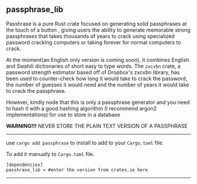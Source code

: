 ## passphrase_lib

Passhrase is a pure Rust crate focused on generating solid passphrases at the touch of a button , giving users the ability to generate memorable strong passphrases that takes thousands of years to crack using specialized password cracking computers or taking forever for normal computers to crack.

At the moment(an English only version is coming soon), it combines English and Swahili dictionaries of short easy to type words.
The `zxcvbn` crate, a password strength estimator based off of Dropbox's zxcvbn library, has been used to counter-check how long it would take to crack the password, the number of guesses it would need and the number of years it would take to crack the passphrase.

However, kindly node that this is only a passphrase generator and you need to hash it with a good hashing algorithm (I recommend argon2 implementations) for use to store in a database

**WARNING!!!** NEVER STORE THE PLAIN TEXT VERSION OF A PASSPHRASE

---

use `cargo add passphrase` to install to add to your `Cargo.toml` file.

To add it manually to `Cargo.toml` file.
```
[dependencies]
passhrase_lib = #enter the version from crates.io here
```
---